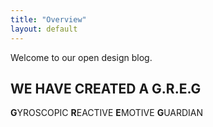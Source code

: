 ```yaml
---
title: "Overview"
layout: default
---
```


Welcome to our open design blog.

## WE HAVE CREATED A G.R.E.G
**G**YROSCOPIC **R**EACTIVE **E**MOTIVE **G**UARDIAN
